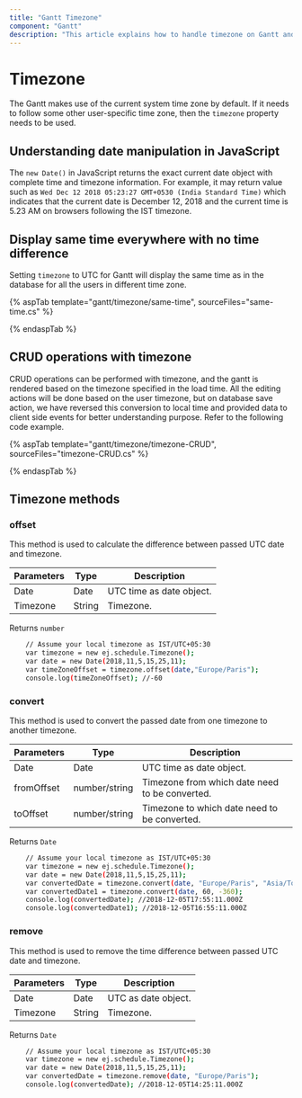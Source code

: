```yaml
---
title: "Gantt Timezone"
component: "Gantt"
description: "This article explains how to handle timezone on Gantt and also lists out the generic methods available in it."
---
```


# Timezone

The Gantt makes use of the current system time zone by default. If it needs to follow some other user-specific time zone, then the `timezone` property needs to be used.

## Understanding date manipulation in JavaScript

The `new Date()` in JavaScript returns the exact current date object with complete time and timezone information. For example, it may return value such as `Wed Dec 12 2018 05:23:27 GMT+0530 (India Standard Time)` which indicates that the current date is December 12, 2018 and the current time is 5.23 AM on browsers following the IST timezone.

## Display same time everywhere with no time difference

Setting `timezone` to UTC for Gantt will display the same time as in the database for all the users in different time zone.

{% aspTab template="gantt/timezone/same-time", sourceFiles="same-time.cs" %}

{% endaspTab %}

## CRUD operations with timezone

CRUD operations can be performed with timezone, and the gantt is rendered based on the timezone specified in the load time. All the editing actions will be done based on the user timezone, but on database save action, we have reversed this conversion to local time and provided data to client side events for better understanding purpose. Refer to the following code example.

{% aspTab template="gantt/timezone/timezone-CRUD", sourceFiles="timezone-CRUD.cs" %}

{% endaspTab %}

## Timezone methods

### offset

This method is used to calculate the difference between passed UTC date and timezone.

| Parameters | Type | Description |
|------------|------|-------------|
| Date | Date | UTC time as date object.|
| Timezone | String | Timezone.|

Returns `number`

```sh
    // Assume your local timezone as IST/UTC+05:30
    var timezone = new ej.schedule.Timezone();
    var date = new Date(2018,11,5,15,25,11);
    var timeZoneOffset = timezone.offset(date,"Europe/Paris");
    console.log(timeZoneOffset); //-60
```

### convert

This method is used to convert the passed date from one timezone to another timezone.

| Parameters | Type | Description |
|------------|------|-------------|
| Date | Date | UTC time as date object.|
| fromOffset | number/string | Timezone from which date need to be converted.|
| toOffset | number/string | Timezone to which date need to be converted.|

Returns `Date`

```sh
    // Assume your local timezone as IST/UTC+05:30
    var timezone = new ej.schedule.Timezone();
    var date = new Date(2018,11,5,15,25,11);
    var convertedDate = timezone.convert(date, "Europe/Paris", "Asia/Tokyo");
    var convertedDate1 = timezone.convert(date, 60, -360);
    console.log(convertedDate); //2018-12-05T17:55:11.000Z
    console.log(convertedDate1); //2018-12-05T16:55:11.000Z
```

### remove

This method is used to remove the time difference between passed UTC date and timezone.

| Parameters | Type | Description |
|------------|------|-------------|
| Date | Date | UTC as date object.|
| Timezone | String | Timezone.|

Returns `Date`

```sh
    // Assume your local timezone as IST/UTC+05:30
    var timezone = new ej.schedule.Timezone();
    var date = new Date(2018,11,5,15,25,11);
    var convertedDate = timezone.remove(date, "Europe/Paris");
    console.log(convertedDate); //2018-12-05T14:25:11.000Z
```